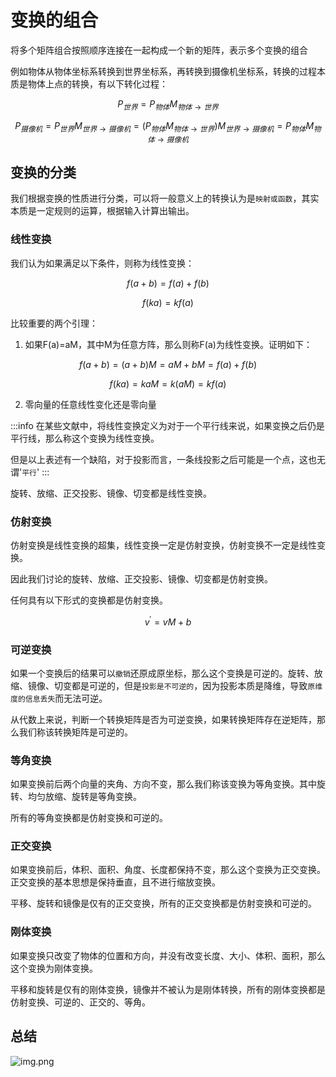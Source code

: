 # 变换的组合

将多个矩阵组合按照顺序连接在一起构成一个新的矩阵，表示多个变换的组合

例如物体从物体坐标系转换到世界坐标系，再转换到摄像机坐标系，转换的过程本质是物体上点的转换，有以下转化过程：

$$
P_{世界}=P_{物体}M_{物体\longrightarrow 世界}
$$

$$
P_{摄像机}=P_{世界}M_{世界\longrightarrow 摄像机}=(P_{物体}M_{物体\longrightarrow 世界})M_{世界\longrightarrow 摄像机}=P_{物体}M_{物体\longrightarrow 摄像机}
$$

## 变换的分类

我们根据变换的性质进行分类，可以将一般意义上的转换认为是`映射或函数`，其实本质是一定规则的运算，根据输入计算出输出。

### 线性变换

我们认为如果满足以下条件，则称为线性变换：

$$
f(a+b)=f(a)+f(b)
$$

$$
f(ka)=kf(a)
$$

比较重要的两个引理：

1. 如果F(a)=aM，其中M为任意方阵，那么则称F(a)为线性变换。证明如下：

$$
f(a+b)=(a+b)M=aM+bM=f(a)+f(b)
$$

$$
f(ka)=kaM=k(aM)=kf(a)
$$

2. 零向量的任意线性变化还是零向量

:::info
在某些文献中，将线性变换定义为对于一个平行线来说，如果变换之后仍是平行线，那么称这个变换为线性变换。

但是以上表述有一个缺陷，对于投影而言，一条线投影之后可能是一个点，这也无谓'`平行`'
:::

旋转、放缩、正交投影、镜像、切变都是线性变换。

### 仿射变换

仿射变换是线性变换的超集，线性变换一定是仿射变换，仿射变换不一定是线性变换。

因此我们讨论的旋转、放缩、正交投影、镜像、切变都是仿射变换。

任何具有以下形式的变换都是仿射变换。

$$
v^{'} =vM+b
$$

### 可逆变换

如果一个变换后的结果可以`撤销`还原成原坐标，那么这个变换是可逆的。旋转、放缩、镜像、切变都是可逆的，但是`投影是不可逆的`，因为投影本质是降维，导致`原维度的信息丢失`而无法可逆。

从代数上来说，判断一个转换矩阵是否为可逆变换，如果转换矩阵存在逆矩阵，那么我们称该转换矩阵是可逆的。

### 等角变换

如果变换前后两个向量的夹角、方向不变，那么我们称该变换为等角变换。其中旋转、均匀放缩、旋转是等角变换。

所有的等角变换都是仿射变换和可逆的。

### 正交变换

如果变换前后，体积、面积、角度、长度都保持不变，那么这个变换为正交变换。正交变换的基本思想是保持垂直，且不进行缩放变换。

平移、旋转和镜像是仅有的正交变换，所有的正交变换都是仿射变换和可逆的。

### 刚体变换

如果变换只改变了物体的位置和方向，并没有改变长度、大小、体积、面积，那么这个变换为刚体变换。

平移和旋转是仅有的刚体变换，镜像并不被认为是刚体转换，所有的刚体变换都是仿射变换、可逆的、正交的、等角。

## 总结

![img.png](/imgs/visual/3d-math/transfer-type.png)
